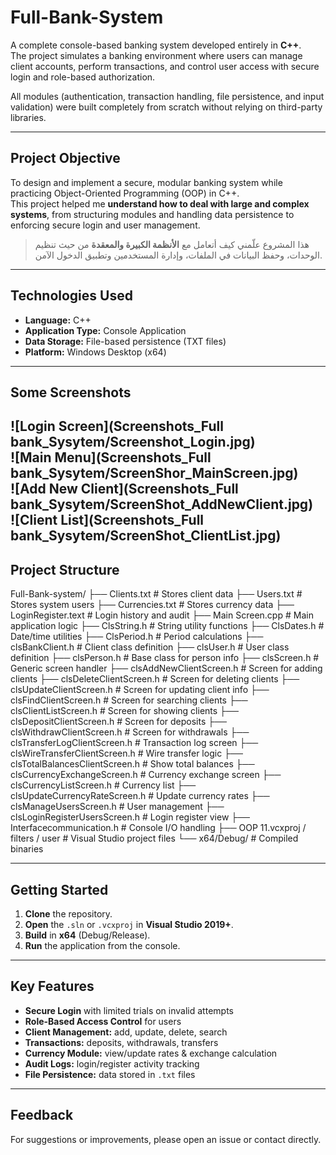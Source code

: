 # Full-Bank-System

A complete console-based banking system developed entirely in **C++**.  
The project simulates a banking environment where users can manage client accounts, perform transactions, and control user access with secure login and role-based authorization.

All modules (authentication, transaction handling, file persistence, and input validation) were built completely from scratch without relying on third-party libraries.

---

## Project Objective
To design and implement a secure, modular banking system while practicing Object-Oriented Programming (OOP) in C++.  
This project helped me **understand how to deal with large and complex systems**, from structuring modules and handling data persistence to enforcing secure login and user management.

>هذا المشروع علّمني كيف أتعامل مع **الأنظمة الكبيرة والمعقدة** من حيث تنظيم الوحدات، وحفظ البيانات في الملفات، وإدارة المستخدمين وتطبيق الدخول الآمن.

---

## Technologies Used
- **Language:** C++  
- **Application Type:** Console Application  
- **Data Storage:** File-based persistence (TXT files)  
- **Platform:** Windows Desktop (x64)

---
## Some Screenshots

![Login Screen](Screenshots_Full bank_Sysytem/Screenshot_Login.jpg)  
![Main Menu](Screenshots_Full bank_Sysytem/ScreenShor_MainScreen.jpg)  
![Add New Client](Screenshots_Full bank_Sysytem/ScreenShot_AddNewClient.jpg)  
![Client List](Screenshots_Full bank_Sysytem/ScreenShot_ClientList.jpg)  
---

## Project Structure
Full-Bank-system/
├── Clients.txt # Stores client data
├── Users.txt # Stores system users
├── Currencies.txt # Stores currency data
├── LoginRegister.text # Login history and audit
├── Main Screen.cpp # Main application logic
├── ClsString.h # String utility functions
├── ClsDates.h # Date/time utilities
├── ClsPeriod.h # Period calculations
├── clsBankClient.h # Client class definition
├── clsUser.h # User class definition
├── clsPerson.h # Base class for person info
├── clsScreen.h # Generic screen handler
├── clsAddNewClientScreen.h # Screen for adding clients
├── clsDeleteClientScreen.h # Screen for deleting clients
├── clsUpdateClientScreen.h # Screen for updating client info
├── clsFindClientScreen.h # Screen for searching clients
├── clsClientListScreen.h # Screen for showing clients
├── clsDepositClientScreen.h # Screen for deposits
├── clsWithdrawClientScreen.h # Screen for withdrawals
├── clsTransferLogClientScreen.h # Transaction log screen
├── clsWireTransferClientScreen.h # Wire transfer logic
├── clsTotalBalancesClientScreen.h # Show total balances
├── clsCurrencyExchangeScreen.h # Currency exchange screen
├── clsCurrencyListScreen.h # Currency list
├── clsUpdateCurrencyRateScreen.h # Update currency rates
├── clsManageUsersScreen.h # User management
├── clsLoginRegisterUsersScreen.h # Login register view
├── Interfacecommunication.h # Console I/O handling
├── OOP 11.vcxproj / filters / user # Visual Studio project files
└── x64/Debug/ # Compiled binaries

---

## Getting Started
1. **Clone** the repository.  
2. **Open** the `.sln` or `.vcxproj` in **Visual Studio 2019+**.  
3. **Build** in **x64** (Debug/Release).  
4. **Run** the application from the console.

---

## Key Features
- **Secure Login** with limited trials on invalid attempts  
- **Role-Based Access Control** for users  
- **Client Management:** add, update, delete, search  
- **Transactions:** deposits, withdrawals, transfers  
- **Currency Module:** view/update rates & exchange calculation  
- **Audit Logs:** login/register activity tracking  
- **File Persistence:** data stored in `.txt` files

---

## Feedback
For suggestions or improvements, please open an issue or contact directly.
